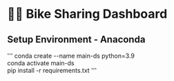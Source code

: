 # 🚴‍♂️ Bike Sharing Dashboard

## Setup Environment - Anaconda
'''
conda create --name main-ds python=3.9 </br>
conda activate main-ds </br>
pip install -r requirements.txt
'''
